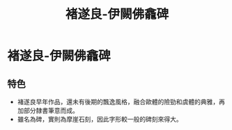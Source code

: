 ﻿---
title: '褚遂良-伊闕佛龕碑'
tags: ['褚遂良', '碑刻', '楷書']
order: 8
---
# 褚遂良-伊闕佛龕碑

## 特色
* 褚遂良早年作品，還未有後期的飄逸風格，融合歐體的險勁和虞體的典雅，再加部分隸書筆意而成。
* 雖名為碑，實則為摩崖石刻，因此字形較一般的碑刻來得大。
